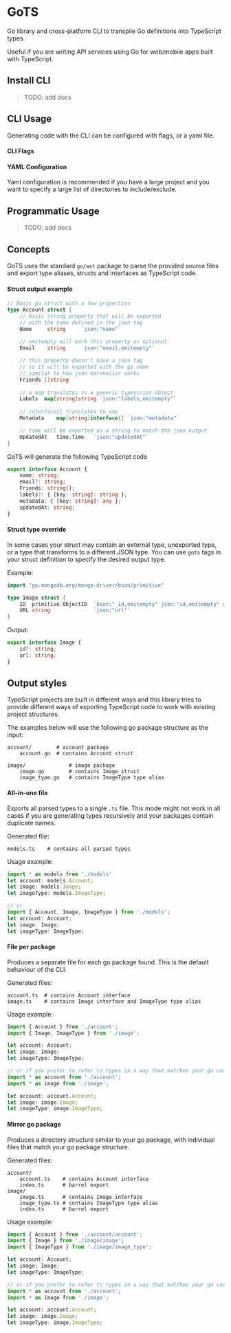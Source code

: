# GoTS

Go library and cross-platform CLI to transpile Go definitions into TypeScript types.

Useful if you are writing API services using Go for web/mobile apps built with TypeScript.

## Install CLI
> TODO: add docs

## CLI Usage
Generating code with the CLI can be configured with flags, or a yaml file. 

#### CLI Flags

#### YAML Configuration
Yaml configuration is recommended if you have a large project and you want to specify a large list of directories to include/exclude.



## Programmatic Usage
> TODO: add docs

## Concepts
GoTS uses the standard `go/ast` package to parse the provided source files and export type aliases, structs and interfaces as TypeScript code.

#### Struct output example

```go
// Basic go struct with a few properties
type Account struct {
    // basic string property that will be exported 
    // with the name defined in the json tag
    Name     string     `json:"name"`
   
    // omitempty will mark this property as optional
    Email    string     `json:"email,omitempty"`

    // this property doesn't have a json tag
    // so it will be exported with the go name
    // similar to how json marshaller works
    Friends []string
    
    // a map translates to a generic typescript object
    Labels  map[string]string `json:"labels,omitempty"`
    
    // interface{} translates to any
    Metadata    map[string]interface{} `json:"metadata"`

    // time will be exported as a string to match the json output
    UpdatedAt   time.Time   `json:"updatedAt"`
}
```

GoTS will generate the following TypeScript code
```ts
export interface Account {
    name: string;
    email?: string;
    Friends: string[];
    labels?: { [key: string]: string };
    metadata: { [key: string]: any };
    updatedAt: string;
}
```

#### Struct type override

In some cases your struct may contain an external type, unexported type, 
or a type that transforms to a different JSON type.
You can use `gots` tags in your struct definition to specify the desired output type.

Example:
```go
import "go.mongodb.org/mongo-driver/bson/primitive"

type Image struct {
    ID  primitive.ObjectID  `bson:"_id,omitempty" json:"id,omitempty" gots:"type:string"`
    URL string              `json:"url"`
}
```

Output:
```ts
export interface Image {
    id?: string;
    url: string;
}
```

## Output styles
TypeScript projects are built in different ways and this library tries to provide different ways of exporting 
TypeScript code to work with existing project structures.

The examples below will use the following go package structure as the input:
```
account/        # account package
    account.go  # contains Account struct

image/              # image package
    image.go        # contains Image struct
    image_type.go   # contains ImageType type alias
```

#### All-in-one file
Exports all parsed types to a single `.ts` file.
This mode might not work in all cases if you are generating types recursively and your packages contain duplicate names.

Generated file:
```
models.ts    # contains all parsed types
```
Usage example:
```ts
import * as models from './models'
let account: models.Account;
let image: models.Image;
let imageType: models.ImageType;

// or
import { Account, Image, ImageType } from './models';
let account: Account;
let image: Image;
let imageType: ImageType;
```

#### File per package
Produces a separate file for each go package found.
This is the default behaviour of the CLI.

Generated files:
```
account.ts  # contains Account interface
image.ts    # contains Image interface and ImageType type alias
```

Usage example:
```ts
import { Account } from './account';
import { Image, ImageType } from './image';

let account: Account;
let image: Image;
let imageType: ImageType;

// or if you prefer to refer to types in a way that matches your go code
import * as account from './account';
import * as image from './image';

let account: account.Account;
let image: image.Image;
let imageType: image.ImageType;
```

#### Mirror go package
Produces a directory structure similar to your go package, with individual files that match your go package structure.

Generated files:
```
account/
    account.ts    # contains Account interface
    index.ts      # barrel export
image/
    image.ts      # contains Image interface
    image_type.ts # contains ImageType type alias
    index.ts      # barrel export
```

Usage example:
```ts
import { Account } from './account/account';
import { Image } from './image/image';
import { ImageType } from './image/image_type';

let account: Account;
let image: Image;
let imageType: ImageType;

// or if you prefer to refer to types in a way that matches your go code
import * as account from './account';
import * as image from './image';

let account: account.Account;
let image: image.Image;
let imageType: image.ImageType;
```